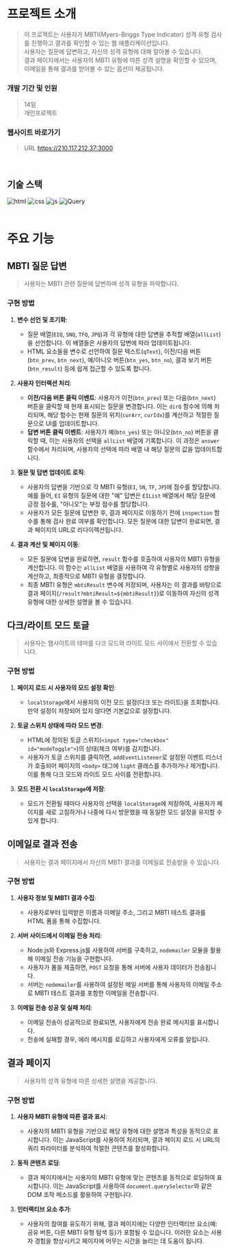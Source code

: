 # 프로젝트 소개

>이 프로젝트는 사용자가 MBTI(Myers-Briggs Type Indicator) 성격 유형 검사를 진행하고 결과를 확인할 수 있는 웹 애플리케이션입니다.\
>사용자는 질문에 답변하고, 자신의 성격 유형에 대해 알아볼 수 있습니다.\
>결과 페이지에서는 사용자의 MBTI 유형에 따른 성격 설명을 확인할 수 있으며, 이메일을 통해 결과를 받아볼 수 있는 옵션이 제공됩니다.

### 개발 기간 및 인원
>14일\
>개인프로젝트

### 웹사이트 바로가기
>URL https://210.117.212.37:3000
<br/>

## 기술 스택

![html](https://img.shields.io/badge/HTML5-E34F26?style=flat-square&amp;logo=html5&amp;logoColor=white)
![css](https://img.shields.io/badge/CSS3-1572B6?style=flat-square&amp;logo=css3&amp;logoColor=white)
![js](https://img.shields.io/badge/JavaScript-F7DF1E?style=flat-square&amp;logo=javascript&amp;logoColor=black)
![jQuery](https://img.shields.io/badge/jQuery-0769AD?style=flat-square&amp;logo=jQuery&amp;logoColor=white)
<br/>
<br/>

# 주요 기능

## MBTI 질문 답변
>사용자는 MBTI 관련 질문에 답변하며 성격 유형을 파악합니다.
### 구현 방법
1. **변수 선언 및 초기화**:
    - 질문 배열(`EIQ`, `SNQ`, `TFQ`, `JPQ`)과 각 유형에 대한 답변을 추적할 배열(`allList`)을 선언합니다. 이 배열들은 사용자의 답변에 따라 업데이트됩니다.
    - HTML 요소들을 변수로 선언하여 질문 텍스트(`qText`), 이전/다음 버튼(`btn_prev`, `btn_next`), 예/아니오 버튼(`btn_yes`, `btn_no`), 결과 보기 버튼(`btn_result`) 등에 쉽게 접근할 수 있도록 합니다.

2. **사용자 인터랙션 처리**:
    - **이전/다음 버튼 클릭 이벤트**: 사용자가 이전(`btn_prev`) 또는 다음(`btn_next`) 버튼을 클릭할 때 현재 표시되는 질문을 변경합니다. 이는 `dirQ` 함수에 의해 처리되며, 해당 함수는 현재 질문의 위치(`curArr`, `curIdx`)를 계산하고 적절한 질문으로 UI를 업데이트합니다.
    - **답변 버튼 클릭 이벤트**: 사용자가 예(`btn_yes`) 또는 아니오(`btn_no`) 버튼을 클릭할 때, 이는 사용자의 선택을 `allList` 배열에 기록합니다. 이 과정은 `answer` 함수에서 처리되며, 사용자의 선택에 따라 배열 내 해당 질문의 값을 업데이트합니다.

3. **질문 및 답변 업데이트 로직**:
    - 사용자의 답변을 기반으로 각 MBTI 유형(`EI`, `SN`, `TF`, `JP`)에 점수를 할당합니다. 예를 들어, `EI` 유형의 질문에 대한 "예" 답변은 `EIList` 배열에서 해당 질문에 긍정 점수를, "아니오"는 부정 점수를 할당합니다.
    - 사용자가 모든 질문에 답변한 후, 결과 페이지로 이동하기 전에 `inspection` 함수를 통해 검사 완료 여부를 확인합니다. 모든 질문에 대한 답변이 완료되면, 결과 페이지의 URL로 리다이렉션됩니다.

4. **결과 계산 및 페이지 이동**:
    - 모든 질문에 답변을 완료하면, `result` 함수를 호출하여 사용자의 MBTI 유형을 계산합니다. 이 함수는 `allList` 배열을 사용하여 각 유형별로 사용자의 성향을 계산하고, 최종적으로 MBTI 유형을 결정합니다.
    - 최종 MBTI 유형은 `mbtiResult` 변수에 저장되며, 사용자는 이 결과를 바탕으로 결과 페이지(`/result?mbtiResult=${mbtiResult}`)로 이동하여 자신의 성격 유형에 대한 상세한 설명을 볼 수 있습니다.

## 다크/라이트 모드 토글
>사용자는 웹사이트의 테마를 다크 모드와 라이트 모드 사이에서 전환할 수 있습니다.
### 구현 방법
1. **페이지 로드 시 사용자의 모드 설정 확인**:
    - `localStorage`에서 사용자의 이전 모드 설정(다크 또는 라이트)을 조회합니다. 만약 설정이 저장되어 있지 않다면 기본값으로 설정합니다.

2. **토글 스위치 상태에 따라 모드 변경**:
    - HTML에 정의된 토글 스위치(`<input type="checkbox" id="modeToggle">`)의 상태(체크 여부)를 감지합니다.
    - 사용자가 토글 스위치를 클릭하면, `addEventListener`로 설정된 이벤트 리스너가 호출되어 페이지의 `<body>` 태그에 `light` 클래스를 추가하거나 제거합니다. 이를 통해 다크 모드와 라이트 모드 사이를 전환합니다.

3. **모드 전환 시 `localStorage`에 저장**:
    - 모드가 전환될 때마다 사용자의 선택을 `localStorage`에 저장하여, 사용자가 페이지를 새로 고침하거나 나중에 다시 방문했을 때 동일한 모드 설정을 유지할 수 있게 합니다.

## 이메일로 결과 전송
>사용자는 결과 페이지에서 자신의 MBTI 결과를 이메일로 전송받을 수 있습니다.
### 구현 방법
1. **사용자 정보 및 MBTI 결과 수집**:
    - 사용자로부터 입력받은 이름과 이메일 주소, 그리고 MBTI 테스트 결과를 HTML 폼을 통해 수집합니다.

2. **서버 사이드에서 이메일 전송 처리**:
    - Node.js와 Express.js를 사용하여 서버를 구축하고, `nodemailer` 모듈을 활용해 이메일 전송 기능을 구현합니다.
    - 사용자가 폼을 제출하면, `POST` 요청을 통해 서버에 사용자 데이터가 전송됩니다.
    - 서버는 `nodemailer`를 사용하여 설정된 메일 서버를 통해 사용자의 이메일 주소로 MBTI 테스트 결과를 포함한 이메일을 전송합니다.

3. **이메일 전송 성공 및 실패 처리**:
    - 이메일 전송이 성공적으로 완료되면, 사용자에게 전송 완료 메시지를 표시합니다.
    - 전송에 실패할 경우, 에러 메시지를 로깅하고 사용자에게 오류를 알립니다.

## 결과 페이지
>사용자의 성격 유형에 따른 상세한 설명을 제공합니다.
### 구현 방법
1. **사용자 MBTI 유형에 따른 결과 표시**:
    - 사용자의 MBTI 유형을 기반으로 해당 유형에 대한 설명과 특성을 동적으로 표시합니다. 이는 JavaScript를 사용하여 처리되며, 결과 페이지 로드 시 URL의 쿼리 파라미터를 분석하여 적절한 콘텐츠를 활성화합니다.

2. **동적 콘텐츠 로딩**:
    - 결과 페이지에서는 사용자의 MBTI 유형에 맞는 콘텐츠를 동적으로 로딩하여 표시합니다. 이는 JavaScript를 사용하여 `document.querySelector`와 같은 DOM 조작 메소드를 활용하여 구현됩니다.

3. **인터랙티브 요소 추가**:
    - 사용자의 참여를 유도하기 위해, 결과 페이지에는 다양한 인터랙티브 요소(예: 공유 버튼, 다른 MBTI 유형 탐색 등)가 포함될 수 있습니다. 이러한 요소는 사용자 경험을 향상시키고 페이지에 머무는 시간을 늘리는 데 도움이 됩니다.
